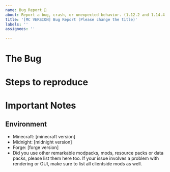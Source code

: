 ```yaml
---
name: Bug Report 🐛
about: Report a bug, crash, or unexpected behavior. (1.12.2 and 1.14.4 not supported)
title: '[MC VERSION] Bug Report (Please change the title)'
labels: ''
assignees: ''

---
```


<!-- Note: This is for BUG REPORTS ONLY! If you want to suggest a feature, make a thread in the Discussions tab. -->

<!-- Note: These are comments and will not show up in your final bug report. -->

<!-- 
🚨🚨🚨🚨🚨🚨🚨🚨🚨🚨

PLEASE READ THE FOLLOWING BEFORE PROCEEDING:
1. If you delete this entire template and go your own path, The Midnight Development Team may close your issue without further explanation or engagement unless the issue you posted is critical to the mod.
2. If you list multiple bugs/concerns in this one issue, The Midnight Development Team may close your issue and ask you to create seperate issues for each bug..
3. If you write an issue that has many duplicates, The Midnight Development Team team may close your issue without further explanation or engagement.
4. If you are too vague when filing your issue, The Midnight Development Team will add the "Vague" label to your issue and will ask you to elaborate. They will close the issue if you don't respond in a few days.
5. If you send a bug report with only a title and no body, The Midnight Development Team will close your issue.

And most importantly:
DO NOT REPORT ANY ISSUES ON THE 1.12.2 or 1.14.4 VERSIONS OF THE MIDNIGHT: THOSE VERSIONS ARE NO LONGER SUPPORTED AND ANY RELATING ISSUE WILL BE CLOSED AND IGNORED!!!
WE WILL STILL ACCEPT ISSUES ON THE 1.15.2 VERSION OF THE MIDNIGHT, BUT THEY WILL NOT BE FIXED FOR 1.15.2. INSTEAD, THEY WILL BE ACCOUNTED THE MIDNIGHT: REWRITTEN, WHICH IS CURRENTLY IN DEVELOPMENT.

If you understand this, feel free to proceed and write your bug report.
-->

# The Bug

<!-- Description of the bug in question. If you can, describe what should be happening vs. what is actually happening. -->

# Steps to reproduce

<!-- Description of how to trigger the bug. -->

# Important Notes

<!-- Does the game crash? Does the game freeze? Put anything that might be worth noting. -->

<!--
ADDITIONAL INFORMATION
1. Be clear and concise.
2. If you have some screenshots, please include them. They are very helpful to understand the issue.
3. If the game crashes, please paste the crash report here (code block!!) or in a gist/pastebin. When the game crashes, the launcher will probably show you a link to open the crash report (old launchers just shows the crash report itself).
4. If you have found some remarkable log messages, please include only those messages (code block!!) and paste the complete log file in a gist/pastebin.
-->

## Environment

- Minecraft: [minecraft version]
- Midnight: [midnight version]
- Forge: [forge version]
- Did you use other remarkable modpacks, mods, resource packs or data packs, please list them here too. If your issue involves a problem with rendering or GUI, make sure to list all clientside mods as well.

<!--
FOR ANYONE WRITING ISSUES FOR ANY DEVELOPMENT VERSIONS OF THE MIDNIGHT 0.6.0
Please keep in mind the following except from our terms and conditions:

## _Contribution_
_Contribution_ to _this mod_ and/or its _sources_ is allowed under the following conditions:
- The _contributor_ must suggest modifications using Issues or Pull Requests on GitHub.
- The _contributor_ must follow the contribution guidelines.
- The _contributor_ may NOT contribute when an _owner_ has forbidden the _contributor_ to contribute.
- The _contributor_ must sign the Contributor License Agreement given to them when they post their GitHub PR.
- The _contribution_ must be voluntary.
By contributing, _contributors_ automatically agree that an _owner_ shares and distributes this contribution legally.
-->

<!--
New bug report template inspired by Microsoft's Cascadia Code bug report template.
https://github.com/microsoft/cascadia-code/edit/master/.github/ISSUE_TEMPLATE/Bug_Report.md
-->
